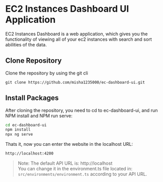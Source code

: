 # EC2 Instances Dashboard UI Application

EC2 Instances Dashboard is a web application, which gives you the functionality of viewing all of your ec2 instances with search and sort abilities of the data.

## Clone Repository

Clone the repository by using the git cli

```node
git clone https://github.com/misha1235000/ec-dashboard-ui.git
```

## Install Packages

After cloning the repository, you need to cd to ec-dashboard-ui, and run NPM install and NPM run serve:

```bash
cd ec-dashboard-ui
npm install
npx ng serve
```
Thats it, now you can enter the website in the localhost URL:

```bash
http://localhost:4200
```

> Note: The default API URL is: http://localhost  
> You can change it in the environment.ts file located in: `src/environments/environment.ts` according to your API URL.
